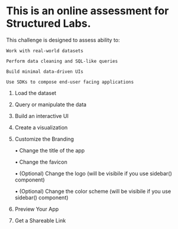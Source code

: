 # This is an online assessment for Structured Labs.

This challenge is designed to assess ability to:

    Work with real-world datasets

    Perform data cleaning and SQL-like queries
  
    Build minimal data-driven UIs
  
    Use SDKs to compose end-user facing applications

  1. Load the dataset
  2. Query or manipulate the data
  3. Build an interactive UI
  4. Create a visualization
  5. Customize the Branding

     • Change the title of the app
     
     • Change the favicon
     
     • (Optional) Change the logo (will be visibile if you use sidebar() component)
     
     • (Optional) Change the color scheme (will be visibile if you use sidebar() component)
     
  7. Preview Your App
  8. Get a Shareable Link
